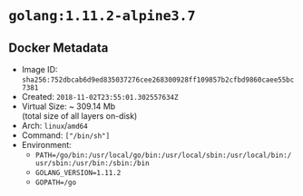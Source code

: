 # `golang:1.11.2-alpine3.7`

## Docker Metadata

- Image ID: `sha256:752dbcab6d9ed835037276cee268300928ff109857b2cfbd9860caee55bc7381`
- Created: `2018-11-02T23:55:01.302557634Z`
- Virtual Size: ~ 309.14 Mb  
  (total size of all layers on-disk)
- Arch: `linux`/`amd64`
- Command: `["/bin/sh"]`
- Environment:
  - `PATH=/go/bin:/usr/local/go/bin:/usr/local/sbin:/usr/local/bin:/usr/sbin:/usr/bin:/sbin:/bin`
  - `GOLANG_VERSION=1.11.2`
  - `GOPATH=/go`
